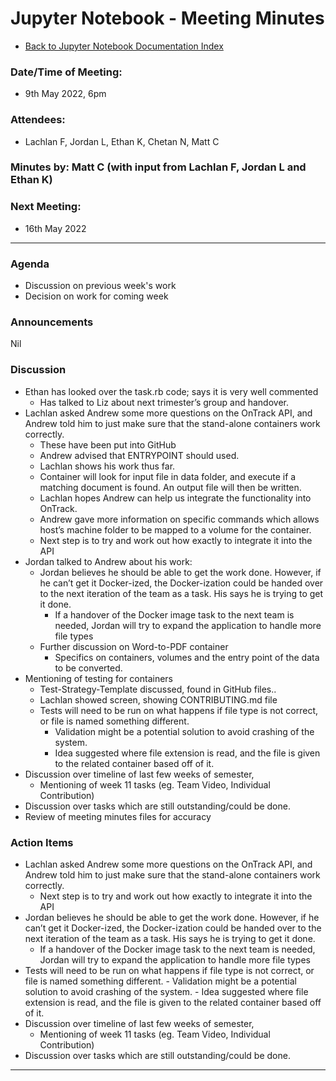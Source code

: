 # Jupyter Notebook - Meeting Minutes

- [Back to Jupyter Notebook Documentation Index](../Index.md)

### Date/Time of Meeting:

- 9th May 2022, 6pm

### Attendees:

- Lachlan F, Jordan L, Ethan K, Chetan N, Matt C

### Minutes by: Matt C (with input from Lachlan F, Jordan L and Ethan K)

### Next Meeting:

- 16th May 2022

---

### Agenda

- Discussion on previous week's work
- Decision on work for coming week

### Announcements

Nil

### Discussion

- Ethan has looked over the task.rb code; says it is very well commented
  - Has talked to Liz about next trimester’s group and handover.
- Lachlan asked Andrew some more questions on the OnTrack API, and Andrew told him to just make sure
  that the stand-alone containers work correctly.
  - These have been put into GitHub
  - Andrew advised that ENTRYPOINT should used.
  - Lachlan shows his work thus far.
  - Container will look for input file in data folder, and execute if a matching document is found.
    An output file will then be written.
  - Lachlan hopes Andrew can help us integrate the functionality into OnTrack.
  - Andrew gave more information on specific commands which allows host’s machine folder to be
    mapped to a volume for the container.
  - Next step is to try and work out how exactly to integrate it into the API
- Jordan talked to Andrew about his work:
  - Jordan believes he should be able to get the work done. However, if he can’t get it Docker-ized,
    the Docker-ization could be handed over to the next iteration of the team as a task. His says he
    is trying to get it done.
    - If a handover of the Docker image task to the next team is needed, Jordan will try to expand
      the application to handle more file types
  - Further discussion on Word-to-PDF container
    - Specifics on containers, volumes and the entry point of the data to be converted.
- Mentioning of testing for containers
  - Test-Strategy-Template discussed, found in GitHub files..
  - Lachlan showed screen, showing CONTRIBUTING.md file
  - Tests will need to be run on what happens if file type is not correct, or file is named
    something different.
    - Validation might be a potential solution to avoid crashing of the system.
    - Idea suggested where file extension is read, and the file is given to the related container
      based off of it.
- Discussion over timeline of last few weeks of semester,
  - Mentioning of week 11 tasks (eg. Team Video, Individual Contribution)
- Discussion over tasks which are still outstanding/could be done.
- Review of meeting minutes files for accuracy

### Action Items

- Lachlan asked Andrew some more questions on the OnTrack API, and Andrew told him to just make sure
  that the stand-alone containers work correctly.
  - Next step is to try and work out how exactly to integrate it into the API
- Jordan believes he should be able to get the work done. However, if he can’t get it Docker-ized,
  the Docker-ization could be handed over to the next iteration of the team as a task. His says he
  is trying to get it done.
  - If a handover of the Docker image task to the next team is needed, Jordan will try to expand the
    application to handle more file types
- Tests will need to be run on what happens if file type is not correct, or file is named something
  different. - Validation might be a potential solution to avoid crashing of the system. - Idea
  suggested where file extension is read, and the file is given to the related container based off
  of it.
- Discussion over timeline of last few weeks of semester,
  - Mentioning of week 11 tasks (eg. Team Video, Individual Contribution)
- Discussion over tasks which are still outstanding/could be done.

---
